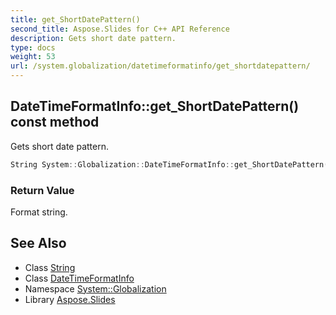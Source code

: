 ```yaml
---
title: get_ShortDatePattern()
second_title: Aspose.Slides for C++ API Reference
description: Gets short date pattern.
type: docs
weight: 53
url: /system.globalization/datetimeformatinfo/get_shortdatepattern/
---
```

## DateTimeFormatInfo::get_ShortDatePattern() const method


Gets short date pattern.

```cpp
String System::Globalization::DateTimeFormatInfo::get_ShortDatePattern() const
```


### Return Value

Format string.

## See Also

* Class [String](../../../system/string/)
* Class [DateTimeFormatInfo](../)
* Namespace [System::Globalization](../../)
* Library [Aspose.Slides](../../../)